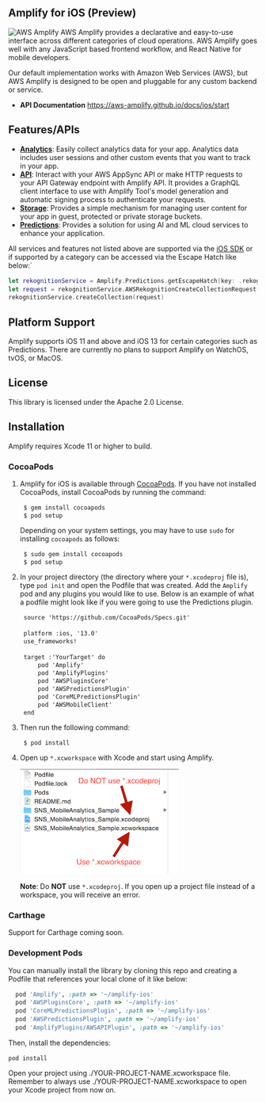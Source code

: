 ## Amplify for iOS (Preview)
<img src="https://s3.amazonaws.com/aws-mobile-hub-images/aws-amplify-logo.png" alt="AWS Amplify" width="550" >
AWS Amplify provides a declarative and easy-to-use interface across different categories of cloud operations. AWS Amplify goes well with any JavaScript based frontend workflow, and React Native for mobile developers.

Our default implementation works with Amazon Web Services (AWS), but AWS Amplify is designed to be open and pluggable for any custom backend or service.

- **API Documentation**
  https://aws-amplify.github.io/docs/ios/start

## Features/APIs

- [**Analytics**](https://aws-amplify.github.io/docs/ios/analytics): Easily collect analytics data for your app. Analytics data includes user sessions and other custom events that you want to track in your app.
- [**API**](https://aws-amplify.github.io/docs/ios/api): Interact with your AWS AppSync API or make HTTP requests to your API Gateway endpoint with Amplify API. It provides a GraphQL client interface to use with Amplify Tool's model generation and automatic signing process to authenticate your requests.
- [**Storage**](https://aws-amplify.github.io/docs/ios/storage): Provides a simple mechanism for managing user content for your app in guest, protected or private storage buckets.
- [**Predictions**](https://aws-amplify.github.io/docs/ios/predictions): Provides a solution for using AI and ML cloud services to enhance your application.

All services and features not listed above are supported via the [iOS SDK](https://aws-amplify.github.io/docs/sdk/ios/start) or if supported by a category can be accessed via the Escape Hatch like below:`

``` swift
let rekognitionService = Amplify.Predictions.getEscapeHatch(key: .rekognition) as! AWSRekognition
let request = rekognitionService.AWSRekognitionCreateCollectionRequest()
rekognitionService.createCollection(request)
```

## Platform Support

Amplify supports iOS 11 and above and iOS 13 for certain categories such as Predictions. There are currently no plans to support Amplify on WatchOS, tvOS, or MacOS.

## License

This library is licensed under the Apache 2.0 License. 

## Installation

Amplify requires Xcode 11 or higher to build.

### CocoaPods

1. Amplify for iOS is available through [CocoaPods](http://cocoapods.org). If you have not installed CocoaPods, install CocoaPods by running the command:

        $ gem install cocoapods
        $ pod setup

    Depending on your system settings, you may have to use `sudo` for installing `cocoapods` as follows:

        $ sudo gem install cocoapods
        $ pod setup
2. In your project directory (the directory where your `*.xcodeproj` file is), type `pod init` and open the Podfile that was created. Add the `Amplify` pod and any plugins you would like to use. Below is an example of what a podfile might look like if you were going to use the Predictions plugin.

        source 'https://github.com/CocoaPods/Specs.git'
        
        platform :ios, '13.0'
        use_frameworks!
        
        target :'YourTarget' do
            pod 'Amplify'
            pod 'AmplifyPlugins'
            pod 'AWSPluginsCore'
            pod 'AWSPredictionsPlugin'
            pod 'CoreMLPredictionsPlugin'
            pod 'AWSMobileClient'
        end
        
3. Then run the following command:
    
        $ pod install
4. Open up `*.xcworkspace` with Xcode and start using Amplify.

    ![image](readme-images/cocoapods-setup-02.png?raw=true)

    **Note**: Do **NOT** use `*.xcodeproj`. If you open up a project file instead of a workspace, you will receive an error.

### Carthage

Support for Carthage coming soon.

### Development Pods

You can manually install the library by cloning this repo and creating a Podfile that references your local clone of it like below:

``` ruby
  pod 'Amplify', :path => '~/amplify-ios'
  pod 'AWSPluginsCore', :path => '~/amplify-ios'
  pod 'CoreMLPredictionsPlugin', :path => '~/amplify-ios'
  pod 'AWSPredictionsPlugin', :path => '~/amplify-ios'
  pod 'AmplifyPlugins/AWSAPIPlugin', :path => '~/amplify-ios'
```

Then, install the dependencies:
```
pod install
```

Open your project using ./YOUR-PROJECT-NAME.xcworkspace file. Remember to always use ./YOUR-PROJECT-NAME.xcworkspace to open your Xcode project from now on.
